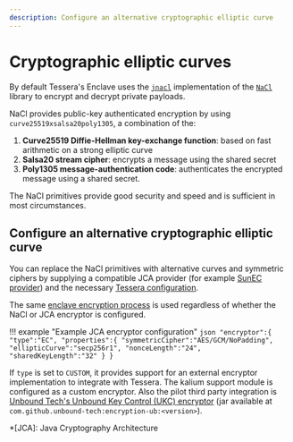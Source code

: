 ```yaml
---
description: Configure an alternative cryptographic elliptic curve
---
```


# Cryptographic elliptic curves

By default Tessera's Enclave uses the [`jnacl`](https://github.com/neilalexander/jnacl) implementation
of the [`NaCl`](https://nacl.cr.yp.to/) library to encrypt and decrypt private payloads.

NaCl provides public-key authenticated encryption by using `curve25519xsalsa20poly1305`, a
combination of the:

1. **Curve25519 Diffie-Hellman key-exchange function**: based on fast arithmetic on a strong elliptic curve
1. **Salsa20 stream cipher**: encrypts a message using the shared secret
1. **Poly1305 message-authentication code**: authenticates the encrypted message using a shared secret.

The NaCl primitives provide good security and speed and is sufficient in most circumstances.

## Configure an alternative cryptographic elliptic curve

You can replace the NaCl primitives with alternative curves and symmetric ciphers by supplying a
compatible JCA provider (for example [SunEC provider]) and the necessary [Tessera configuration].

The same [enclave encryption process] is used regardless of whether the NaCl or JCA encryptor is
configured.

!!! example "Example JCA encryptor configuration"
    ```json
    "encryptor":{
        "type":"EC",
        "properties":{
            "symmetricCipher":"AES/GCM/NoPadding",
            "ellipticCurve":"secp256r1",
            "nonceLength":"24",
            "sharedKeyLength":"32"
        }
    }
    ```

If `type` is set to `CUSTOM`, it provides support for an external encryptor implementation to
integrate with Tessera. The kalium support module is configured as a custom encryptor. Also the pilot third party integration is [Unbound Tech's Unbound Key Control (UKC) encryptor](https://github.com/unbound-tech/unbound-integration/tree/master/tessera) (jar available at `com.github.unbound-tech:encryption-ub:<version>`).

<!--links-->
[enclave encryption process]: https://docs.goquorum.consensys.net/Concepts/Privacy/PrivateTransactionLifecycle/
[SunEC provider]: https://docs.oracle.com/javase/8/docs/technotes/guides/security/SunProviders.html#SunEC
[Tessera configuration]: ../../Reference/SampleConfiguration.md#encryptor
*[JCA]: Java Cryptography Architecture
